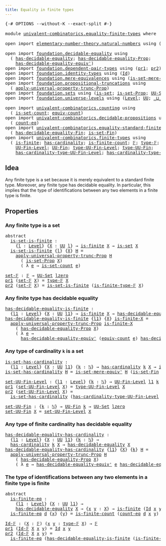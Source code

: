 ```yaml
---
title: Equality in finite types
---
```


<pre class="Agda"><a id="50" class="Symbol">{-#</a> <a id="54" class="Keyword">OPTIONS</a> <a id="62" class="Pragma">--without-K</a> <a id="74" class="Pragma">--exact-split</a> <a id="88" class="Symbol">#-}</a>

<a id="93" class="Keyword">module</a> <a id="100" href="univalent-combinatorics.equality-finite-types.html" class="Module">univalent-combinatorics.equality-finite-types</a> <a id="146" class="Keyword">where</a>

<a id="153" class="Keyword">open</a> <a id="158" class="Keyword">import</a> <a id="165" href="elementary-number-theory.natural-numbers.html" class="Module">elementary-number-theory.natural-numbers</a> <a id="206" class="Keyword">using</a> <a id="212" class="Symbol">(</a><a id="213" href="elementary-number-theory.natural-numbers.html#1444" class="Datatype">ℕ</a><a id="214" class="Symbol">)</a>

<a id="217" class="Keyword">open</a> <a id="222" class="Keyword">import</a> <a id="229" href="foundation.decidable-equality.html" class="Module">foundation.decidable-equality</a> <a id="259" class="Keyword">using</a>
  <a id="267" class="Symbol">(</a> <a id="269" href="foundation.decidable-equality.html#1785" class="Function">has-decidable-equality</a><a id="291" class="Symbol">;</a> <a id="293" href="foundation.decidable-equality.html#7766" class="Function">has-decidable-equality-Prop</a><a id="320" class="Symbol">;</a>
    <a id="326" href="foundation.decidable-equality.html#4811" class="Function">has-decidable-equality-equiv&#39;</a><a id="355" class="Symbol">)</a>
<a id="357" class="Keyword">open</a> <a id="362" class="Keyword">import</a> <a id="369" href="foundation.dependent-pair-types.html" class="Module">foundation.dependent-pair-types</a> <a id="401" class="Keyword">using</a> <a id="407" class="Symbol">(</a><a id="408" href="foundation-core.dependent-pair-types.html#592" class="Field">pr1</a><a id="411" class="Symbol">;</a> <a id="413" href="foundation-core.dependent-pair-types.html#604" class="Field">pr2</a><a id="416" class="Symbol">)</a>
<a id="418" class="Keyword">open</a> <a id="423" class="Keyword">import</a> <a id="430" href="foundation.identity-types.html" class="Module">foundation.identity-types</a> <a id="456" class="Keyword">using</a> <a id="462" class="Symbol">(</a><a id="463" href="foundation-core.identity-types.html#641" class="Datatype">Id</a><a id="465" class="Symbol">)</a>
<a id="467" class="Keyword">open</a> <a id="472" class="Keyword">import</a> <a id="479" href="foundation.mere-equivalences.html" class="Module">foundation.mere-equivalences</a> <a id="508" class="Keyword">using</a> <a id="514" class="Symbol">(</a><a id="515" href="foundation.mere-equivalences.html#3465" class="Function">is-set-mere-equiv&#39;</a><a id="533" class="Symbol">)</a>
<a id="535" class="Keyword">open</a> <a id="540" class="Keyword">import</a> <a id="547" href="foundation.propositional-truncations.html" class="Module">foundation.propositional-truncations</a> <a id="584" class="Keyword">using</a>
  <a id="592" class="Symbol">(</a> <a id="594" href="foundation.propositional-truncations.html#5581" class="Function">apply-universal-property-trunc-Prop</a><a id="629" class="Symbol">)</a>
<a id="631" class="Keyword">open</a> <a id="636" class="Keyword">import</a> <a id="643" href="foundation.sets.html" class="Module">foundation.sets</a> <a id="659" class="Keyword">using</a> <a id="665" class="Symbol">(</a><a id="666" href="foundation-core.sets.html#1099" class="Function">is-set</a><a id="672" class="Symbol">;</a> <a id="674" href="foundation.sets.html#2150" class="Function">is-set-Prop</a><a id="685" class="Symbol">;</a> <a id="687" href="foundation-core.sets.html#1177" class="Function">UU-Set</a><a id="693" class="Symbol">)</a>
<a id="695" class="Keyword">open</a> <a id="700" class="Keyword">import</a> <a id="707" href="foundation.universe-levels.html" class="Module">foundation.universe-levels</a> <a id="734" class="Keyword">using</a> <a id="740" class="Symbol">(</a><a id="741" href="Agda.Primitive.html#597" class="Postulate">Level</a><a id="746" class="Symbol">;</a> <a id="748" href="foundation-core.universe-levels.html#222" class="Primitive">UU</a><a id="750" class="Symbol">;</a> <a id="752" href="Agda.Primitive.html#810" class="Primitive Operator">_⊔_</a><a id="755" class="Symbol">;</a> <a id="757" href="Agda.Primitive.html#764" class="Primitive">lzero</a><a id="762" class="Symbol">)</a>

<a id="765" class="Keyword">open</a> <a id="770" class="Keyword">import</a> <a id="777" href="univalent-combinatorics.counting.html" class="Module">univalent-combinatorics.counting</a> <a id="810" class="Keyword">using</a>
  <a id="818" class="Symbol">(</a> <a id="820" href="univalent-combinatorics.counting.html#2336" class="Function">is-set-count</a><a id="832" class="Symbol">;</a> <a id="834" href="univalent-combinatorics.counting.html#1956" class="Function">equiv-count</a><a id="845" class="Symbol">)</a>
<a id="847" class="Keyword">open</a> <a id="852" class="Keyword">import</a> <a id="859" href="univalent-combinatorics.decidable-propositions.html" class="Module">univalent-combinatorics.decidable-propositions</a> <a id="906" class="Keyword">using</a>
  <a id="914" class="Symbol">(</a> <a id="916" href="univalent-combinatorics.decidable-propositions.html#2360" class="Function">count-eq</a><a id="924" class="Symbol">)</a>
<a id="926" class="Keyword">open</a> <a id="931" class="Keyword">import</a> <a id="938" href="univalent-combinatorics.equality-standard-finite-types.html" class="Module">univalent-combinatorics.equality-standard-finite-types</a> <a id="993" class="Keyword">using</a>
  <a id="1001" class="Symbol">(</a> <a id="1003" href="univalent-combinatorics.equality-standard-finite-types.html#2965" class="Function">has-decidable-equality-Fin</a><a id="1029" class="Symbol">;</a> <a id="1031" href="univalent-combinatorics.equality-standard-finite-types.html#3705" class="Function">is-set-Fin</a><a id="1041" class="Symbol">)</a>
<a id="1043" class="Keyword">open</a> <a id="1048" class="Keyword">import</a> <a id="1055" href="univalent-combinatorics.finite-types.html" class="Module">univalent-combinatorics.finite-types</a> <a id="1092" class="Keyword">using</a>
  <a id="1100" class="Symbol">(</a> <a id="1102" href="univalent-combinatorics.finite-types.html#3715" class="Function">is-finite</a><a id="1111" class="Symbol">;</a> <a id="1113" href="univalent-combinatorics.finite-types.html#4443" class="Function">has-cardinality</a><a id="1128" class="Symbol">;</a> <a id="1130" href="univalent-combinatorics.finite-types.html#3954" class="Function">is-finite-count</a><a id="1145" class="Symbol">;</a> <a id="1147" href="univalent-combinatorics.finite-types.html#4106" class="Function">𝔽</a><a id="1148" class="Symbol">;</a> <a id="1150" href="univalent-combinatorics.finite-types.html#4154" class="Function">type-𝔽</a><a id="1156" class="Symbol">;</a> <a id="1158" href="univalent-combinatorics.finite-types.html#4205" class="Function">is-finite-type-𝔽</a><a id="1174" class="Symbol">;</a>
    <a id="1180" href="univalent-combinatorics.finite-types.html#4620" class="Function">UU-Fin-Level</a><a id="1192" class="Symbol">;</a> <a id="1194" href="univalent-combinatorics.finite-types.html#5081" class="Function">UU-Fin</a><a id="1200" class="Symbol">;</a> <a id="1202" href="univalent-combinatorics.finite-types.html#4715" class="Function">type-UU-Fin-Level</a><a id="1219" class="Symbol">;</a> <a id="1221" href="univalent-combinatorics.finite-types.html#5143" class="Function">type-UU-Fin</a><a id="1232" class="Symbol">;</a>
    <a id="1238" href="univalent-combinatorics.finite-types.html#4821" class="Function">has-cardinality-type-UU-Fin-Level</a><a id="1271" class="Symbol">;</a> <a id="1273" href="univalent-combinatorics.finite-types.html#5221" class="Function">has-cardinality-type-UU-Fin</a><a id="1300" class="Symbol">)</a>
</pre>
## Idea

Any finite type is a set because it is merely equivalent to a standard finite type. Moreover, any finite type has decidable equality. In particular, this implies that the type of identifications between any two elements in a finite type is finite.

## Properties

### Any finite type is a set

<pre class="Agda"><a id="1618" class="Keyword">abstract</a>
  <a id="is-set-is-finite"></a><a id="1629" href="univalent-combinatorics.equality-finite-types.html#1629" class="Function">is-set-is-finite</a> <a id="1646" class="Symbol">:</a>
    <a id="1652" class="Symbol">{</a><a id="1653" href="univalent-combinatorics.equality-finite-types.html#1653" class="Bound">l</a> <a id="1655" class="Symbol">:</a> <a id="1657" href="Agda.Primitive.html#597" class="Postulate">Level</a><a id="1662" class="Symbol">}</a> <a id="1664" class="Symbol">{</a><a id="1665" href="univalent-combinatorics.equality-finite-types.html#1665" class="Bound">X</a> <a id="1667" class="Symbol">:</a> <a id="1669" href="foundation-core.universe-levels.html#222" class="Primitive">UU</a> <a id="1672" href="univalent-combinatorics.equality-finite-types.html#1653" class="Bound">l</a><a id="1673" class="Symbol">}</a> <a id="1675" class="Symbol">→</a> <a id="1677" href="univalent-combinatorics.finite-types.html#3715" class="Function">is-finite</a> <a id="1687" href="univalent-combinatorics.equality-finite-types.html#1665" class="Bound">X</a> <a id="1689" class="Symbol">→</a> <a id="1691" href="foundation-core.sets.html#1099" class="Function">is-set</a> <a id="1698" href="univalent-combinatorics.equality-finite-types.html#1665" class="Bound">X</a>
  <a id="1702" href="univalent-combinatorics.equality-finite-types.html#1629" class="Function">is-set-is-finite</a> <a id="1719" class="Symbol">{</a><a id="1720" href="univalent-combinatorics.equality-finite-types.html#1720" class="Bound">l</a><a id="1721" class="Symbol">}</a> <a id="1723" class="Symbol">{</a><a id="1724" href="univalent-combinatorics.equality-finite-types.html#1724" class="Bound">X</a><a id="1725" class="Symbol">}</a> <a id="1727" href="univalent-combinatorics.equality-finite-types.html#1727" class="Bound">H</a> <a id="1729" class="Symbol">=</a>
    <a id="1735" href="foundation.propositional-truncations.html#5581" class="Function">apply-universal-property-trunc-Prop</a> <a id="1771" href="univalent-combinatorics.equality-finite-types.html#1727" class="Bound">H</a>
      <a id="1779" class="Symbol">(</a> <a id="1781" href="foundation.sets.html#2150" class="Function">is-set-Prop</a> <a id="1793" href="univalent-combinatorics.equality-finite-types.html#1724" class="Bound">X</a><a id="1794" class="Symbol">)</a>
      <a id="1802" class="Symbol">(</a> <a id="1804" class="Symbol">λ</a> <a id="1806" href="univalent-combinatorics.equality-finite-types.html#1806" class="Bound">e</a> <a id="1808" class="Symbol">→</a> <a id="1810" href="univalent-combinatorics.counting.html#2336" class="Function">is-set-count</a> <a id="1823" href="univalent-combinatorics.equality-finite-types.html#1806" class="Bound">e</a><a id="1824" class="Symbol">)</a>

<a id="set-𝔽"></a><a id="1827" href="univalent-combinatorics.equality-finite-types.html#1827" class="Function">set-𝔽</a> <a id="1833" class="Symbol">:</a> <a id="1835" href="univalent-combinatorics.finite-types.html#4106" class="Function">𝔽</a> <a id="1837" class="Symbol">→</a> <a id="1839" href="foundation-core.sets.html#1177" class="Function">UU-Set</a> <a id="1846" href="Agda.Primitive.html#764" class="Primitive">lzero</a>
<a id="1852" href="foundation-core.dependent-pair-types.html#592" class="Field">pr1</a> <a id="1856" class="Symbol">(</a><a id="1857" href="univalent-combinatorics.equality-finite-types.html#1827" class="Function">set-𝔽</a> <a id="1863" href="univalent-combinatorics.equality-finite-types.html#1863" class="Bound">X</a><a id="1864" class="Symbol">)</a> <a id="1866" class="Symbol">=</a> <a id="1868" href="univalent-combinatorics.finite-types.html#4154" class="Function">type-𝔽</a> <a id="1875" href="univalent-combinatorics.equality-finite-types.html#1863" class="Bound">X</a>
<a id="1877" href="foundation-core.dependent-pair-types.html#604" class="Field">pr2</a> <a id="1881" class="Symbol">(</a><a id="1882" href="univalent-combinatorics.equality-finite-types.html#1827" class="Function">set-𝔽</a> <a id="1888" href="univalent-combinatorics.equality-finite-types.html#1888" class="Bound">X</a><a id="1889" class="Symbol">)</a> <a id="1891" class="Symbol">=</a> <a id="1893" href="univalent-combinatorics.equality-finite-types.html#1629" class="Function">is-set-is-finite</a> <a id="1910" class="Symbol">(</a><a id="1911" href="univalent-combinatorics.finite-types.html#4205" class="Function">is-finite-type-𝔽</a> <a id="1928" href="univalent-combinatorics.equality-finite-types.html#1888" class="Bound">X</a><a id="1929" class="Symbol">)</a>
</pre>
### Any finite type has decidable equality

<pre class="Agda"><a id="has-decidable-equality-is-finite"></a><a id="1988" href="univalent-combinatorics.equality-finite-types.html#1988" class="Function">has-decidable-equality-is-finite</a> <a id="2021" class="Symbol">:</a>
  <a id="2025" class="Symbol">{</a><a id="2026" href="univalent-combinatorics.equality-finite-types.html#2026" class="Bound">l1</a> <a id="2029" class="Symbol">:</a> <a id="2031" href="Agda.Primitive.html#597" class="Postulate">Level</a><a id="2036" class="Symbol">}</a> <a id="2038" class="Symbol">{</a><a id="2039" href="univalent-combinatorics.equality-finite-types.html#2039" class="Bound">X</a> <a id="2041" class="Symbol">:</a> <a id="2043" href="foundation-core.universe-levels.html#222" class="Primitive">UU</a> <a id="2046" href="univalent-combinatorics.equality-finite-types.html#2026" class="Bound">l1</a><a id="2048" class="Symbol">}</a> <a id="2050" class="Symbol">→</a> <a id="2052" href="univalent-combinatorics.finite-types.html#3715" class="Function">is-finite</a> <a id="2062" href="univalent-combinatorics.equality-finite-types.html#2039" class="Bound">X</a> <a id="2064" class="Symbol">→</a> <a id="2066" href="foundation.decidable-equality.html#1785" class="Function">has-decidable-equality</a> <a id="2089" href="univalent-combinatorics.equality-finite-types.html#2039" class="Bound">X</a>
<a id="2091" href="univalent-combinatorics.equality-finite-types.html#1988" class="Function">has-decidable-equality-is-finite</a> <a id="2124" class="Symbol">{</a><a id="2125" href="univalent-combinatorics.equality-finite-types.html#2125" class="Bound">l1</a><a id="2127" class="Symbol">}</a> <a id="2129" class="Symbol">{</a><a id="2130" href="univalent-combinatorics.equality-finite-types.html#2130" class="Bound">X</a><a id="2131" class="Symbol">}</a> <a id="2133" href="univalent-combinatorics.equality-finite-types.html#2133" class="Bound">is-finite-X</a> <a id="2145" class="Symbol">=</a>
  <a id="2149" href="foundation.propositional-truncations.html#5581" class="Function">apply-universal-property-trunc-Prop</a> <a id="2185" href="univalent-combinatorics.equality-finite-types.html#2133" class="Bound">is-finite-X</a>
    <a id="2201" class="Symbol">(</a> <a id="2203" href="foundation.decidable-equality.html#7766" class="Function">has-decidable-equality-Prop</a> <a id="2231" href="univalent-combinatorics.equality-finite-types.html#2130" class="Bound">X</a><a id="2232" class="Symbol">)</a>
    <a id="2238" class="Symbol">(</a> <a id="2240" class="Symbol">λ</a> <a id="2242" href="univalent-combinatorics.equality-finite-types.html#2242" class="Bound">e</a> <a id="2244" class="Symbol">→</a>
      <a id="2252" href="foundation.decidable-equality.html#4811" class="Function">has-decidable-equality-equiv&#39;</a> <a id="2282" class="Symbol">(</a><a id="2283" href="univalent-combinatorics.counting.html#1956" class="Function">equiv-count</a> <a id="2295" href="univalent-combinatorics.equality-finite-types.html#2242" class="Bound">e</a><a id="2296" class="Symbol">)</a> <a id="2298" href="univalent-combinatorics.equality-standard-finite-types.html#2965" class="Function">has-decidable-equality-Fin</a><a id="2324" class="Symbol">)</a>
</pre>
### Any type of cardinality `k` is a set

<pre class="Agda"><a id="is-set-has-cardinality"></a><a id="2381" href="univalent-combinatorics.equality-finite-types.html#2381" class="Function">is-set-has-cardinality</a> <a id="2404" class="Symbol">:</a>
  <a id="2408" class="Symbol">{</a><a id="2409" href="univalent-combinatorics.equality-finite-types.html#2409" class="Bound">l1</a> <a id="2412" class="Symbol">:</a> <a id="2414" href="Agda.Primitive.html#597" class="Postulate">Level</a><a id="2419" class="Symbol">}</a> <a id="2421" class="Symbol">{</a><a id="2422" href="univalent-combinatorics.equality-finite-types.html#2422" class="Bound">X</a> <a id="2424" class="Symbol">:</a> <a id="2426" href="foundation-core.universe-levels.html#222" class="Primitive">UU</a> <a id="2429" href="univalent-combinatorics.equality-finite-types.html#2409" class="Bound">l1</a><a id="2431" class="Symbol">}</a> <a id="2433" class="Symbol">{</a><a id="2434" href="univalent-combinatorics.equality-finite-types.html#2434" class="Bound">k</a> <a id="2436" class="Symbol">:</a> <a id="2438" href="elementary-number-theory.natural-numbers.html#1444" class="Datatype">ℕ</a><a id="2439" class="Symbol">}</a> <a id="2441" class="Symbol">→</a> <a id="2443" href="univalent-combinatorics.finite-types.html#4443" class="Function">has-cardinality</a> <a id="2459" href="univalent-combinatorics.equality-finite-types.html#2434" class="Bound">k</a> <a id="2461" href="univalent-combinatorics.equality-finite-types.html#2422" class="Bound">X</a> <a id="2463" class="Symbol">→</a> <a id="2465" href="foundation-core.sets.html#1099" class="Function">is-set</a> <a id="2472" href="univalent-combinatorics.equality-finite-types.html#2422" class="Bound">X</a>
<a id="2474" href="univalent-combinatorics.equality-finite-types.html#2381" class="Function">is-set-has-cardinality</a> <a id="2497" href="univalent-combinatorics.equality-finite-types.html#2497" class="Bound">H</a> <a id="2499" class="Symbol">=</a> <a id="2501" href="foundation.mere-equivalences.html#3465" class="Function">is-set-mere-equiv&#39;</a> <a id="2520" href="univalent-combinatorics.equality-finite-types.html#2497" class="Bound">H</a> <a id="2522" class="Symbol">(</a><a id="2523" href="univalent-combinatorics.equality-standard-finite-types.html#3705" class="Function">is-set-Fin</a> <a id="2534" class="Symbol">_)</a>

<a id="set-UU-Fin-Level"></a><a id="2538" href="univalent-combinatorics.equality-finite-types.html#2538" class="Function">set-UU-Fin-Level</a> <a id="2555" class="Symbol">:</a> <a id="2557" class="Symbol">{</a><a id="2558" href="univalent-combinatorics.equality-finite-types.html#2558" class="Bound">l1</a> <a id="2561" class="Symbol">:</a> <a id="2563" href="Agda.Primitive.html#597" class="Postulate">Level</a><a id="2568" class="Symbol">}</a> <a id="2570" class="Symbol">{</a><a id="2571" href="univalent-combinatorics.equality-finite-types.html#2571" class="Bound">k</a> <a id="2573" class="Symbol">:</a> <a id="2575" href="elementary-number-theory.natural-numbers.html#1444" class="Datatype">ℕ</a><a id="2576" class="Symbol">}</a> <a id="2578" class="Symbol">→</a> <a id="2580" href="univalent-combinatorics.finite-types.html#4620" class="Function">UU-Fin-Level</a> <a id="2593" href="univalent-combinatorics.equality-finite-types.html#2558" class="Bound">l1</a> <a id="2596" href="univalent-combinatorics.equality-finite-types.html#2571" class="Bound">k</a> <a id="2598" class="Symbol">→</a> <a id="2600" href="foundation-core.sets.html#1177" class="Function">UU-Set</a> <a id="2607" href="univalent-combinatorics.equality-finite-types.html#2558" class="Bound">l1</a>
<a id="2610" href="foundation-core.dependent-pair-types.html#592" class="Field">pr1</a> <a id="2614" class="Symbol">(</a><a id="2615" href="univalent-combinatorics.equality-finite-types.html#2538" class="Function">set-UU-Fin-Level</a> <a id="2632" href="univalent-combinatorics.equality-finite-types.html#2632" class="Bound">X</a><a id="2633" class="Symbol">)</a> <a id="2635" class="Symbol">=</a> <a id="2637" href="univalent-combinatorics.finite-types.html#4715" class="Function">type-UU-Fin-Level</a> <a id="2655" href="univalent-combinatorics.equality-finite-types.html#2632" class="Bound">X</a>
<a id="2657" href="foundation-core.dependent-pair-types.html#604" class="Field">pr2</a> <a id="2661" class="Symbol">(</a><a id="2662" href="univalent-combinatorics.equality-finite-types.html#2538" class="Function">set-UU-Fin-Level</a> <a id="2679" href="univalent-combinatorics.equality-finite-types.html#2679" class="Bound">X</a><a id="2680" class="Symbol">)</a> <a id="2682" class="Symbol">=</a>
  <a id="2686" href="univalent-combinatorics.equality-finite-types.html#2381" class="Function">is-set-has-cardinality</a> <a id="2709" class="Symbol">(</a><a id="2710" href="univalent-combinatorics.finite-types.html#4821" class="Function">has-cardinality-type-UU-Fin-Level</a> <a id="2744" href="univalent-combinatorics.equality-finite-types.html#2679" class="Bound">X</a><a id="2745" class="Symbol">)</a>

<a id="set-UU-Fin"></a><a id="2748" href="univalent-combinatorics.equality-finite-types.html#2748" class="Function">set-UU-Fin</a> <a id="2759" class="Symbol">:</a> <a id="2761" class="Symbol">{</a><a id="2762" href="univalent-combinatorics.equality-finite-types.html#2762" class="Bound">k</a> <a id="2764" class="Symbol">:</a> <a id="2766" href="elementary-number-theory.natural-numbers.html#1444" class="Datatype">ℕ</a><a id="2767" class="Symbol">}</a> <a id="2769" class="Symbol">→</a> <a id="2771" href="univalent-combinatorics.finite-types.html#5081" class="Function">UU-Fin</a> <a id="2778" href="univalent-combinatorics.equality-finite-types.html#2762" class="Bound">k</a> <a id="2780" class="Symbol">→</a> <a id="2782" href="foundation-core.sets.html#1177" class="Function">UU-Set</a> <a id="2789" href="Agda.Primitive.html#764" class="Primitive">lzero</a>
<a id="2795" href="univalent-combinatorics.equality-finite-types.html#2748" class="Function">set-UU-Fin</a> <a id="2806" href="univalent-combinatorics.equality-finite-types.html#2806" class="Bound">X</a> <a id="2808" class="Symbol">=</a> <a id="2810" href="univalent-combinatorics.equality-finite-types.html#2538" class="Function">set-UU-Fin-Level</a> <a id="2827" href="univalent-combinatorics.equality-finite-types.html#2806" class="Bound">X</a>
</pre>
### Any type of finite cardinality has decidable equality

<pre class="Agda"><a id="has-decidable-equality-has-cardinality"></a><a id="2901" href="univalent-combinatorics.equality-finite-types.html#2901" class="Function">has-decidable-equality-has-cardinality</a> <a id="2940" class="Symbol">:</a>
  <a id="2944" class="Symbol">{</a><a id="2945" href="univalent-combinatorics.equality-finite-types.html#2945" class="Bound">l1</a> <a id="2948" class="Symbol">:</a> <a id="2950" href="Agda.Primitive.html#597" class="Postulate">Level</a><a id="2955" class="Symbol">}</a> <a id="2957" class="Symbol">{</a><a id="2958" href="univalent-combinatorics.equality-finite-types.html#2958" class="Bound">X</a> <a id="2960" class="Symbol">:</a> <a id="2962" href="foundation-core.universe-levels.html#222" class="Primitive">UU</a> <a id="2965" href="univalent-combinatorics.equality-finite-types.html#2945" class="Bound">l1</a><a id="2967" class="Symbol">}</a> <a id="2969" class="Symbol">{</a><a id="2970" href="univalent-combinatorics.equality-finite-types.html#2970" class="Bound">k</a> <a id="2972" class="Symbol">:</a> <a id="2974" href="elementary-number-theory.natural-numbers.html#1444" class="Datatype">ℕ</a><a id="2975" class="Symbol">}</a> <a id="2977" class="Symbol">→</a>
  <a id="2981" href="univalent-combinatorics.finite-types.html#4443" class="Function">has-cardinality</a> <a id="2997" href="univalent-combinatorics.equality-finite-types.html#2970" class="Bound">k</a> <a id="2999" href="univalent-combinatorics.equality-finite-types.html#2958" class="Bound">X</a> <a id="3001" class="Symbol">→</a> <a id="3003" href="foundation.decidable-equality.html#1785" class="Function">has-decidable-equality</a> <a id="3026" href="univalent-combinatorics.equality-finite-types.html#2958" class="Bound">X</a>
<a id="3028" href="univalent-combinatorics.equality-finite-types.html#2901" class="Function">has-decidable-equality-has-cardinality</a> <a id="3067" class="Symbol">{</a><a id="3068" href="univalent-combinatorics.equality-finite-types.html#3068" class="Bound">l1</a><a id="3070" class="Symbol">}</a> <a id="3072" class="Symbol">{</a><a id="3073" href="univalent-combinatorics.equality-finite-types.html#3073" class="Bound">X</a><a id="3074" class="Symbol">}</a> <a id="3076" class="Symbol">{</a><a id="3077" href="univalent-combinatorics.equality-finite-types.html#3077" class="Bound">k</a><a id="3078" class="Symbol">}</a> <a id="3080" href="univalent-combinatorics.equality-finite-types.html#3080" class="Bound">H</a> <a id="3082" class="Symbol">=</a>
  <a id="3086" href="foundation.propositional-truncations.html#5581" class="Function">apply-universal-property-trunc-Prop</a> <a id="3122" href="univalent-combinatorics.equality-finite-types.html#3080" class="Bound">H</a>
    <a id="3128" class="Symbol">(</a> <a id="3130" href="foundation.decidable-equality.html#7766" class="Function">has-decidable-equality-Prop</a> <a id="3158" href="univalent-combinatorics.equality-finite-types.html#3073" class="Bound">X</a><a id="3159" class="Symbol">)</a>
    <a id="3165" class="Symbol">(</a> <a id="3167" class="Symbol">λ</a> <a id="3169" href="univalent-combinatorics.equality-finite-types.html#3169" class="Bound">e</a> <a id="3171" class="Symbol">→</a> <a id="3173" href="foundation.decidable-equality.html#4811" class="Function">has-decidable-equality-equiv&#39;</a> <a id="3203" href="univalent-combinatorics.equality-finite-types.html#3169" class="Bound">e</a> <a id="3205" href="univalent-combinatorics.equality-standard-finite-types.html#2965" class="Function">has-decidable-equality-Fin</a><a id="3231" class="Symbol">)</a>
</pre>
### The type of identifications between any two elements in a finite type is finite

<pre class="Agda"><a id="3331" class="Keyword">abstract</a>
  <a id="is-finite-eq"></a><a id="3342" href="univalent-combinatorics.equality-finite-types.html#3342" class="Function">is-finite-eq</a> <a id="3355" class="Symbol">:</a>
    <a id="3361" class="Symbol">{</a><a id="3362" href="univalent-combinatorics.equality-finite-types.html#3362" class="Bound">l1</a> <a id="3365" class="Symbol">:</a> <a id="3367" href="Agda.Primitive.html#597" class="Postulate">Level</a><a id="3372" class="Symbol">}</a> <a id="3374" class="Symbol">{</a><a id="3375" href="univalent-combinatorics.equality-finite-types.html#3375" class="Bound">X</a> <a id="3377" class="Symbol">:</a> <a id="3379" href="foundation-core.universe-levels.html#222" class="Primitive">UU</a> <a id="3382" href="univalent-combinatorics.equality-finite-types.html#3362" class="Bound">l1</a><a id="3384" class="Symbol">}</a> <a id="3386" class="Symbol">→</a>
    <a id="3392" href="foundation.decidable-equality.html#1785" class="Function">has-decidable-equality</a> <a id="3415" href="univalent-combinatorics.equality-finite-types.html#3375" class="Bound">X</a> <a id="3417" class="Symbol">→</a> <a id="3419" class="Symbol">{</a><a id="3420" href="univalent-combinatorics.equality-finite-types.html#3420" class="Bound">x</a> <a id="3422" href="univalent-combinatorics.equality-finite-types.html#3422" class="Bound">y</a> <a id="3424" class="Symbol">:</a> <a id="3426" href="univalent-combinatorics.equality-finite-types.html#3375" class="Bound">X</a><a id="3427" class="Symbol">}</a> <a id="3429" class="Symbol">→</a> <a id="3431" href="univalent-combinatorics.finite-types.html#3715" class="Function">is-finite</a> <a id="3441" class="Symbol">(</a><a id="3442" href="foundation-core.identity-types.html#641" class="Datatype">Id</a> <a id="3445" href="univalent-combinatorics.equality-finite-types.html#3420" class="Bound">x</a> <a id="3447" href="univalent-combinatorics.equality-finite-types.html#3422" class="Bound">y</a><a id="3448" class="Symbol">)</a>
  <a id="3452" href="univalent-combinatorics.equality-finite-types.html#3342" class="Function">is-finite-eq</a> <a id="3465" href="univalent-combinatorics.equality-finite-types.html#3465" class="Bound">d</a> <a id="3467" class="Symbol">{</a><a id="3468" href="univalent-combinatorics.equality-finite-types.html#3468" class="Bound">x</a><a id="3469" class="Symbol">}</a> <a id="3471" class="Symbol">{</a><a id="3472" href="univalent-combinatorics.equality-finite-types.html#3472" class="Bound">y</a><a id="3473" class="Symbol">}</a> <a id="3475" class="Symbol">=</a> <a id="3477" href="univalent-combinatorics.finite-types.html#3954" class="Function">is-finite-count</a> <a id="3493" class="Symbol">(</a><a id="3494" href="univalent-combinatorics.decidable-propositions.html#2360" class="Function">count-eq</a> <a id="3503" href="univalent-combinatorics.equality-finite-types.html#3465" class="Bound">d</a> <a id="3505" href="univalent-combinatorics.equality-finite-types.html#3468" class="Bound">x</a> <a id="3507" href="univalent-combinatorics.equality-finite-types.html#3472" class="Bound">y</a><a id="3508" class="Symbol">)</a>

<a id="Id-𝔽"></a><a id="3511" href="univalent-combinatorics.equality-finite-types.html#3511" class="Function">Id-𝔽</a> <a id="3516" class="Symbol">:</a> <a id="3518" class="Symbol">(</a><a id="3519" href="univalent-combinatorics.equality-finite-types.html#3519" class="Bound">X</a> <a id="3521" class="Symbol">:</a> <a id="3523" href="univalent-combinatorics.finite-types.html#4106" class="Function">𝔽</a><a id="3524" class="Symbol">)</a> <a id="3526" class="Symbol">(</a><a id="3527" href="univalent-combinatorics.equality-finite-types.html#3527" class="Bound">x</a> <a id="3529" href="univalent-combinatorics.equality-finite-types.html#3529" class="Bound">y</a> <a id="3531" class="Symbol">:</a> <a id="3533" href="univalent-combinatorics.finite-types.html#4154" class="Function">type-𝔽</a> <a id="3540" href="univalent-combinatorics.equality-finite-types.html#3519" class="Bound">X</a><a id="3541" class="Symbol">)</a> <a id="3543" class="Symbol">→</a> <a id="3545" href="univalent-combinatorics.finite-types.html#4106" class="Function">𝔽</a>
<a id="3547" href="foundation-core.dependent-pair-types.html#592" class="Field">pr1</a> <a id="3551" class="Symbol">(</a><a id="3552" href="univalent-combinatorics.equality-finite-types.html#3511" class="Function">Id-𝔽</a> <a id="3557" href="univalent-combinatorics.equality-finite-types.html#3557" class="Bound">X</a> <a id="3559" href="univalent-combinatorics.equality-finite-types.html#3559" class="Bound">x</a> <a id="3561" href="univalent-combinatorics.equality-finite-types.html#3561" class="Bound">y</a><a id="3562" class="Symbol">)</a> <a id="3564" class="Symbol">=</a> <a id="3566" href="foundation-core.identity-types.html#641" class="Datatype">Id</a> <a id="3569" href="univalent-combinatorics.equality-finite-types.html#3559" class="Bound">x</a> <a id="3571" href="univalent-combinatorics.equality-finite-types.html#3561" class="Bound">y</a>
<a id="3573" href="foundation-core.dependent-pair-types.html#604" class="Field">pr2</a> <a id="3577" class="Symbol">(</a><a id="3578" href="univalent-combinatorics.equality-finite-types.html#3511" class="Function">Id-𝔽</a> <a id="3583" href="univalent-combinatorics.equality-finite-types.html#3583" class="Bound">X</a> <a id="3585" href="univalent-combinatorics.equality-finite-types.html#3585" class="Bound">x</a> <a id="3587" href="univalent-combinatorics.equality-finite-types.html#3587" class="Bound">y</a><a id="3588" class="Symbol">)</a> <a id="3590" class="Symbol">=</a>
  <a id="3594" href="univalent-combinatorics.equality-finite-types.html#3342" class="Function">is-finite-eq</a> <a id="3607" class="Symbol">(</a><a id="3608" href="univalent-combinatorics.equality-finite-types.html#1988" class="Function">has-decidable-equality-is-finite</a> <a id="3641" class="Symbol">(</a><a id="3642" href="univalent-combinatorics.finite-types.html#4205" class="Function">is-finite-type-𝔽</a> <a id="3659" href="univalent-combinatorics.equality-finite-types.html#3583" class="Bound">X</a><a id="3660" class="Symbol">))</a>
</pre>